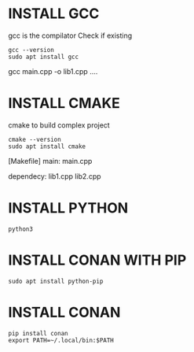 # INSTALL GCC
gcc is the compilator
Check if existing
```
gcc --version
sudo apt install gcc
```

gcc main.cpp -o lib1.cpp  ....

# INSTALL CMAKE
cmake to build complex project
```
cmake --version
sudo apt install cmake
```
[Makefile]
main: main.cpp

dependecy:
 lib1.cpp
 lib2.cpp

# INSTALL PYTHON
```
python3
```

# INSTALL CONAN WITH PIP

``` 
sudo apt install python-pip
```

# INSTALL CONAN
```
pip install conan
export PATH=~/.local/bin:$PATH
```
